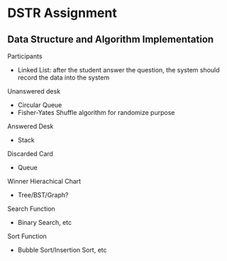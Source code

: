 # DSTR Assignment

## Data Structure and Algorithm Implementation
Participants
- Linked List: after the student answer the question, the system should record the data into the system 

Unanswered desk
- Circular Queue
- Fisher-Yates Shuffle algorithm for randomize purpose


Answered Desk
- Stack

Discarded Card 
- Queue

Winner Hierachical Chart
- Tree/BST/Graph?

Search Function
- Binary Search, etc

Sort Function
- Bubble Sort/Insertion Sort, etc



